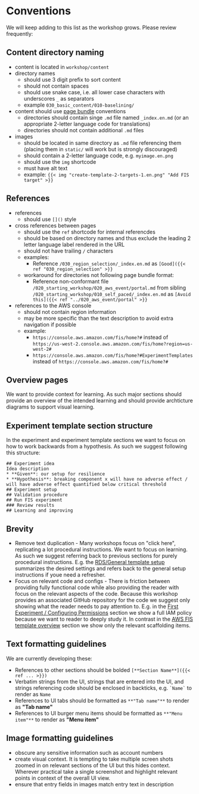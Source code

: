 # Conventions

We will keep adding to this list as the workshop grows. Please review frequently:

## Content directory naming

* content is located in `workshop/content`
* directory names 
  * should use 3 digit prefix to sort content
  * should not contain spaces
  * should use snake case, i.e. all lower case characters with underscores `_` as separators
  * example `030_basic_content/010-baselining/`
* content should use [page bundle](https://gohugo.io/content-management/organization/#page-bundles) conventions
  * directories should contain singe `.md` file named `_index.en.md` (or an appropriate 2-letter language code for translations)
  * directories should not contain additional `.md` files
* images
  * should be located in same directory as `.md` file referencing them (placing them in `static/` will work but is strongly discouraged)
  * should contain a 2-letter language code, e.g. `myimage.en.png`
  * should use the `img` shortcode
  * must have alt text
  * example: `{{< img "create-template-2-targets-1.en.png" "Add FIS target" >}}`

## References

* references
  * should use `[]()` style
* cross references between pages
  * should use the `ref` shortcode for internal referencdes
  * should be based on directory names and thus exclude the leading 2 letter language label rendered in the URL
  * should not have trailing `/` characters
  * examples:
    * Reference `/030_region_selection/_index.en.md` as `[Good]({{< ref "030_region_selection" >}}`
  * workaround for directories not following page bundle format:
    * Reference non-conformant file `/020_starting_workshop/020_aws_event/portal.md` from sibling `/020_starting_workshop/010_self_paced/_index.en.md` as `[Avoid this]({{< ref "../020_aws_event/portal" >}}`
* references to the AWS console
  * should not contain region information
  * may be more specific than the text description to avoid extra navigation if possible
  * example:
    * `https://console.aws.amazon.com/fis/home?#` instead of `https://us-west-2.console.aws.amazon.com/fis/home?region=us-west-2#`
    * `https://console.aws.amazon.com/fis/home?#ExperimentTemplates` instead of `https://console.aws.amazon.com/fis/home?#`


## Overview pages

We want to provide context for learning. As such major sections should provide an overview of the intended learning and should provide archticture diagrams to support visual learning.


## Experiment template section structure

In the experiment and experiment template sections we want to focus on how to work backwards from a hypothesis. As such we suggest following this structure:

```
## Experiment idea
Idea description
* **Given**: our setup for resilience
* **Hypothesis**: breaking component x will have no adverse effect / will have adverse effect quantified below critical threshold
## Experiment setup
## Validation procedure
## Run FIS experiment
### Review results
## Learning and improving
```

## Brevity

* Remove text duplication - Many workshops focus on "click here", replicating a lot procedural instructions. We want to focus on learning. As such we suggest referring back to previous sections for purely procedural instructions. E.g. the [RDS/General template setup](https://chaos-engineering.workshop.aws/en/030_basic_content/050_databases/010_rds_database_reboot.html#general-template-setup) summarizes the desired settings and refers back to the general setup instructions if youe need a refresher.
* Focus on relevant code and configs - There is friction between providing fully functional code while also providing the reader with focus on the relevant aspects of the code. Because this workshop provides an associated GitHub repository for the code we suggest only showing what the reader needs to pay attention to. E.g. in the [First Experiment / Configuring Permissions](https://chaos-engineering.workshop.aws/en/030_basic_content/030_basic_experiment/10-permissions.html) section we show a full IAM policy because we want to reader to deeply study it. In contrast in the [AWS FIS template overview](https://chaos-engineering.workshop.aws/en/030_basic_content/030_basic_experiment/30-experiment-cli.html#template-overview) section we show only the relevant scaffolding items.

## Text formatting guidelines

We are currently developing these:

* References to other sections should be bolded `[**Section Name**]({{< ref ... >}})`
* Verbatim strings from the UI, strings that are entered into the UI, and strings referencing code should be enclosed in backticks, e.g.  `` `Name` `` to render as `Name`
* References to UI tabs should be formatted as `**"Tab name"**` to render as **"Tab name"**
* References to UI burger menu items should be formatted as `**"Menu item"**` to render as **"Menu item"**

## Image formatting guidelines

* obscure any sensitive information such as account numbers
* create visual context. It is tempting to take multiple screen shots zoomed in on relevant sections of the UI but this hides context. Wherever practical take a single screenshot and highlight relevant points in context of the overall UI view.
* ensure that entry fields in images match entry text in description
